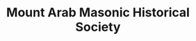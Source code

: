 ---
layout: repo
title: "Mount Arab Masonic Historical Society"
id: 22817
permalink: repos/22817/
---